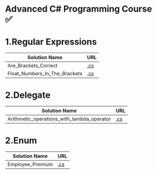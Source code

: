 
# Advanced C# Programming Course :white_check_mark:

# 1.Regular Expressions
|Solution Name|URL|
|---|---|
|Are_Brackets_Correct|[.cs](https://github.com/HakobyanAni/C-Sharp-Advanced/tree/master/Are_Brackets_Correct/Are_Brackets_Correct)
|Float_Numbers_In_The_Brackets|[.cs](https://github.com/HakobyanAni/C-Sharp-Advanced/tree/master/Float_Numbers_In_The_Brackets/Float_Numbers_In_The_Brackets)

# 2.Delegate
|Solution Name|URL|
|---|---|
|Arithmetic_operations_with_lambda_operator|[.cs](https://github.com/HakobyanAni/C-Sharp-Advanced/tree/master/Arithmetic_operations_with_lambda_operator/Arithmetic_operations_with_lambda_operator)
# 2.Enum
|Solution Name|URL|
|---|---|
|Employee_Premium|[.cs](https://github.com/HakobyanAni/C-Sharp-Advanced/tree/master/Employee_Premium/Employee_Premium)

